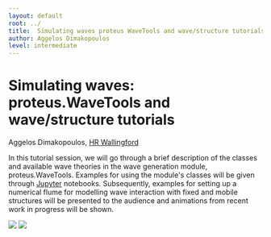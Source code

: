 ```yaml
---
layout: default
root: ../
title: 	Simulating waves proteus WaveTools and wave/structure tutorials
author: Aggelos Dimakopoulos
level: intermediate
---
```


# Simulating waves: proteus.WaveTools and wave/structure tutorials

Aggelos Dimakopoulos, [HR Wallingford](http://www.hrwallingford.com)

In this tutorial session, we will go through a brief description of the classes
and available wave theories in the wave generation module,
proteus.WaveTools. Examples for using the module's classes will be given
through [Jupyter](http://juypter.org) notebooks. Subsequently, examples for
setting up a numerical flume for modelling wave interaction with fixed and
mobile structures will be presented to the audience and animations from recent
work in progress will be shown.

<img src="/workshops/images/LCS.png">

<img src="/workshops/images/MovingCaisson.png">
